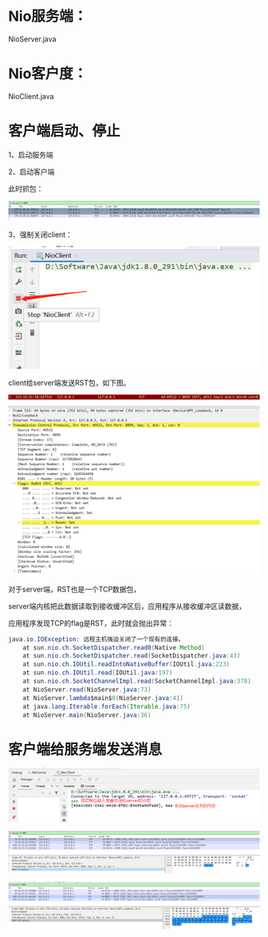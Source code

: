 # Nio服务端：

NioServer.java

# Nio客户度：

NioClient.java





# 客户端启动、停止

1、启动服务端

2、启动客户端

此时抓包：

![image-20230310162041194](images/image-20230310162041194.png)

3、强制关闭client：

![image-20230310162109353](images/image-20230310162109353.png)



client给server端发送RST包，如下图。

![image-20230310162136725](images/image-20230310162136725.png)

对于server端，RST也是一个TCP数据包，

server端内核把此数据读取到接收缓冲区后，应用程序从接收缓冲区读数据，

应用程序发现TCP的flag是RST，此时就会抛出异常：

```java
java.io.IOException: 远程主机强迫关闭了一个现有的连接。
	at sun.nio.ch.SocketDispatcher.read0(Native Method)
	at sun.nio.ch.SocketDispatcher.read(SocketDispatcher.java:43)
	at sun.nio.ch.IOUtil.readIntoNativeBuffer(IOUtil.java:223)
	at sun.nio.ch.IOUtil.read(IOUtil.java:197)
	at sun.nio.ch.SocketChannelImpl.read(SocketChannelImpl.java:378)
	at NioServer.read(NioServer.java:73)
	at NioServer.lambda$main$0(NioServer.java:41)
	at java.lang.Iterable.forEach(Iterable.java:75)
	at NioServer.main(NioServer.java:36)
```









# 客户端给服务端发送消息

![image-20230310162715964](images/image-20230310162715964.png)



![image-20230310162759270](images/image-20230310162759270.png)



![image-20230310162805532](images/image-20230310162805532.png)









